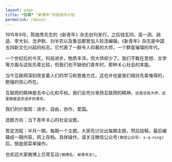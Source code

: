 ```yaml
---
layout: page
title: *招募* "新青年"内容协作计划
permalink: /about/
---
```


1915年9月，陈独秀先生的《新青年》杂志创刊发行，之后钱玄同、高一涵、胡适、李大钊、沈尹默、刘半农以及鲁迅都曾加入轮流编辑。《新青年》杂志是中国五四新文化兴起的标志。它代表了一群令人仰慕的大师，一个群星璀璨的年代。

一个世纪后的今天，科技进步，物质丰沛，但大师却少了。我们不敢在思想、文学等方面与这些先辈比较，但我们也不缺他们青年时，那种关心社会的本能。

当今互联网深刻改变着人们的学习和思维方式，这也许也是我们相对先辈难得的，勉强的信心所在。

互联网的精神是去中心化和平权。我们会充分发扬互联网的精神，`这里没有大师，这里都是追求进步的青年。`

我们的价值观：进步，自由，协作，爱国。

选题方向：当下青年关心的社会议题。

暂定流程：半月一期，每期一个主题。大家先讨论出每期主题，然后投稿，最后编辑成一期内容，网上存档。具体操作，请关注微信公众号`(微信公众号: x-q-ning)`后，按底部菜单操作。

也欢迎大家微博上日常互动`(微博名: 新青年志)`。
